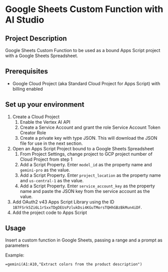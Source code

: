 # Google Sheets Custom Function with AI Studio

## Project Description

Google Sheets Custom Function to be used as a bound Apps Script project with a Google Sheets Spreadsheet.

## Prerequisites

* Google Cloud Project (aka Standard Cloud Project for Apps Script) with billing enabled

## Set up your environment

1. Create a Cloud Project
   1. Enable the Vertex AI API
   1. Create a Service Account and grant the role Service Account Token Creator Role
   1. Create a private key with type JSON. This will download the JSON file for use in the next section.
1. Open an Apps Script Project bound to a Google Sheets Spreadsheet
   1. From Project Settings, change project to GCP project number of Cloud Project from step 1
   1. Add a Script Property. Enter `model_id` as the property name and `gemini-pro` as the value. 
   1. Add a Script Property. Enter `project_location` as the property name and `us-central-1` as the value. 
   1. Add a Script Property. Enter `service_account_key` as the property name and paste the JSON key from the service account as the value. 
1. Add OAuth2 v43 Apps Script Library using the ID `1B7FSrk5Zi6L1rSxxTDgDEUsPzlukDsi4KGuTMorsTQHhGBzBkMun4iDF`.
1. Add the project code to Apps Script

## Usage

Insert a custom function in Google Sheets, passing a range and a prompt as parameters

Example: 

```
=gemini(A1:A10,"Extract colors from the product description")
```